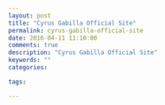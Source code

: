 ```yaml
---
layout: post
title: "Cyrus Gabilla Official Site"
permalink: cyrus-gabilla-official-site
date: 2016-04-11 11:10:00
comments: true
description: "Cyrus Gabilla Official Site"
keywords: ""
categories:

tags:

---
```

